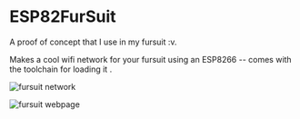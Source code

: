 # ESP82FurSuit
A proof of concept that I use in my fursuit :v. 

Makes a cool wifi network for your fursuit using an ESP8266 -- comes with the toolchain for loading it .

![fursuit network](http://xayr.gay/share/09-2018/2018-09-09_19-53-355375ee85-b169-4467-95f1-76ad81db862f.png)

![fursuit webpage](http://xayr.gay/share/09-2018/2018-09-09_19-54-331edbdff6-8a5c-4dd5-97f8-d8e35cb5d956.png)
 
